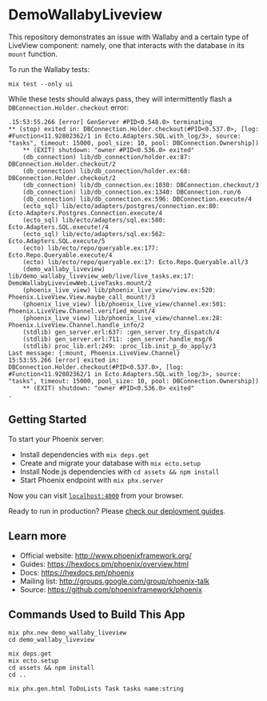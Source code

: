 # DemoWallabyLiveview

This repository demonstrates an issue with Wallaby and a certain type of LiveView component: namely, one that interacts with the database in its `mount` function.

To run the Wallaby tests:

```
mix test --only ui
```

While these tests should always pass, they will intermittently flash a `DBConnection.Holder.checkout` error:

```
.15:53:55.266 [error] GenServer #PID<0.548.0> terminating
** (stop) exited in: DBConnection.Holder.checkout(#PID<0.537.0>, [log: #Function<11.92802362/1 in Ecto.Adapters.SQL.with_log/3>, source: "tasks", timeout: 15000, pool_size: 10, pool: DBConnection.Ownership])
    ** (EXIT) shutdown: "owner #PID<0.536.0> exited"
    (db_connection) lib/db_connection/holder.ex:87: DBConnection.Holder.checkout/2
    (db_connection) lib/db_connection/holder.ex:68: DBConnection.Holder.checkout/2
    (db_connection) lib/db_connection.ex:1030: DBConnection.checkout/3
    (db_connection) lib/db_connection.ex:1340: DBConnection.run/6
    (db_connection) lib/db_connection.ex:596: DBConnection.execute/4
    (ecto_sql) lib/ecto/adapters/postgres/connection.ex:80: Ecto.Adapters.Postgres.Connection.execute/4
    (ecto_sql) lib/ecto/adapters/sql.ex:580: Ecto.Adapters.SQL.execute!/4
    (ecto_sql) lib/ecto/adapters/sql.ex:562: Ecto.Adapters.SQL.execute/5
    (ecto) lib/ecto/repo/queryable.ex:177: Ecto.Repo.Queryable.execute/4
    (ecto) lib/ecto/repo/queryable.ex:17: Ecto.Repo.Queryable.all/3
    (demo_wallaby_liveview) lib/demo_wallaby_liveview_web/live/live_tasks.ex:17: DemoWallabyLiveviewWeb.LiveTasks.mount/2
    (phoenix_live_view) lib/phoenix_live_view/view.ex:520: Phoenix.LiveView.View.maybe_call_mount!/3
    (phoenix_live_view) lib/phoenix_live_view/channel.ex:501: Phoenix.LiveView.Channel.verified_mount/4
    (phoenix_live_view) lib/phoenix_live_view/channel.ex:28: Phoenix.LiveView.Channel.handle_info/2
    (stdlib) gen_server.erl:637: :gen_server.try_dispatch/4
    (stdlib) gen_server.erl:711: :gen_server.handle_msg/6
    (stdlib) proc_lib.erl:249: :proc_lib.init_p_do_apply/3
Last message: {:mount, Phoenix.LiveView.Channel}
15:53:55.266 [error] exited in: DBConnection.Holder.checkout(#PID<0.537.0>, [log: #Function<11.92802362/1 in Ecto.Adapters.SQL.with_log/3>, source: "tasks", timeout: 15000, pool_size: 10, pool: DBConnection.Ownership])
    ** (EXIT) shutdown: "owner #PID<0.536.0> exited"
.
```

## Getting Started

To start your Phoenix server:

  * Install dependencies with `mix deps.get`
  * Create and migrate your database with `mix ecto.setup`
  * Install Node.js dependencies with `cd assets && npm install`
  * Start Phoenix endpoint with `mix phx.server`

Now you can visit [`localhost:4000`](http://localhost:4000) from your browser.

Ready to run in production? Please [check our deployment guides](https://hexdocs.pm/phoenix/deployment.html).

## Learn more

  * Official website: http://www.phoenixframework.org/
  * Guides: https://hexdocs.pm/phoenix/overview.html
  * Docs: https://hexdocs.pm/phoenix
  * Mailing list: http://groups.google.com/group/phoenix-talk
  * Source: https://github.com/phoenixframework/phoenix


## Commands Used to Build This App

```
mix phx.new demo_wallaby_liveview
cd demo_wallaby_liveview

mix deps.get
mix ecto.setup
cd assets && npm install
cd ..

mix phx.gen.html ToDoLists Task tasks name:string
```